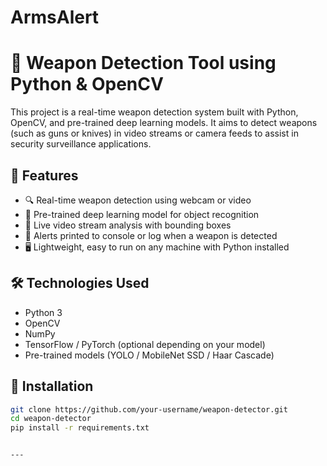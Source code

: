 # ArmsAlert
# 🔫 Weapon Detection Tool using Python & OpenCV

This project is a real-time weapon detection system built with Python, OpenCV, and pre-trained deep learning models. It aims to detect weapons (such as guns or knives) in video streams or camera feeds to assist in security surveillance applications.

## 📌 Features

- 🔍 Real-time weapon detection using webcam or video
- 🧠 Pre-trained deep learning model for object recognition
- 🎥 Live video stream analysis with bounding boxes
- 💬 Alerts printed to console or log when a weapon is detected
- 🖥️ Lightweight, easy to run on any machine with Python installed

## 🛠️ Technologies Used

- Python 3
- OpenCV
- NumPy
- TensorFlow / PyTorch (optional depending on your model)
- Pre-trained models (YOLO / MobileNet SSD / Haar Cascade)

## 🚀 Installation

```bash
git clone https://github.com/your-username/weapon-detector.git
cd weapon-detector
pip install -r requirements.txt


---
```
